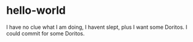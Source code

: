 # hello-world
I have no clue what I am doing, I havent slept, plus I want some Doritos. 
I could commit for some Doritos.
